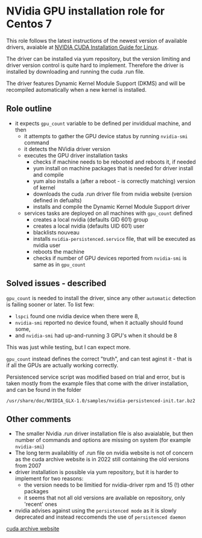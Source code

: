 # NVidia GPU installation role for Centos 7

This role follows the latest instructions of the newest version of available
drivers, avaiable at [NVIDIA CUDA Installation Guide for
Linux](https://docs.nvidia.com/cuda/pdf/CUDA_Installation_Guide_Linux.pdf).

The driver can be installed via yum repository, but the version limiting and
driver version control is quite hard to implement. Therefore the driver is
installed by downloading and running the cuda .run file.

The driver features Dynamic Kernel Module Support (DKMS) and will be recompiled
automatically when a new kernel is installed.


## Role outline

- it expects `gpu_count` variable to be defined per invididual machine, and then
  - it attempts to gather the GPU device status by running `nvidia-smi` command
  - it detects the NVidia driver version
  - executes the GPU driver installation tasks
    - checks if machine needs to be rebooted and reboots it, if needed
    - yum install on machine packages that is needed for driver install and compile
    - yum also installs a (after a reboot - is correctly matching) version of kernel
    - downloads the cuda .run driver file from nvidia website (version defined in defualts)
    - installs and compile the Dynamic Kernel Module Support driver
  - services tasks are deployed on all machines with `gpu_count` defined
    - creates a local nvidia (defaults GID 601) group
    - creates a local nvidia (defaults UID 601) user
    - blacklists nouveau
    - installs `nvidia-persistenced.service` file, that will be executed as nvidia user
    - reboots the machine
    - checks if number of GPU devices reported from `nvidia-smi` is same as in `gpu_count`

## Solved issues - described

`gpu_count` is needed to install the driver, since any other `automatic` detection is
failing sooner or later. To list few:

 - `lspci` found one nvidia device when there were 8,
 - `nvidia-smi` reported no device found, when it actually should found some,
 - and `nvidia-smi` had up-and-running 3 GPU's when it should be 8

This was just while testing, but I can expect more.

`gpu_count` instead defines the correct "truth", and can test aginst it - that is
if all the GPUs are actually working correctly.

Persistenced service script was modified based on trial and error, but is taken
mostly from the example files that come with the driver installation, and can be
found in the folder 

    /usr/share/doc/NVIDIA_GLX-1.0/samples/nvidia-persistenced-init.tar.bz2

## Other comments

 - The smaller Nvidia .run driver installation file is also avaialable, but then
   number of commands and options are missing on system (for example `nvidia-smi`)
 - The long term availablitiy of .run file on nvidia website is not of concern as
   the cuda archive website is in 2022 still containing the old versions from 2007
 - driver installation is possible via yum repository, but it is harder to implement
   for two reasons:
    - the version needs to be limitied for nvidia-driver rpm and 15 (!) other packages
    - it seems that not all old versions are available on repository, only 'recent' ones
 - nvidia advises against using the `persistenced mode` as it is slowly deprecated and
   instead reccomends the use of `persistenced daemon`

[cuda archive website](https://developer.nvidia.com/cuda-toolkit-archive)
